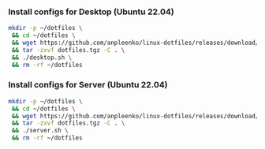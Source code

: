 ### Install configs for Desktop (Ubuntu 22.04)

```bash
mkdir -p ~/dotfiles \
 && cd ~/dotfiles \
 && wget https://github.com/anpleenko/linux-dotfiles/releases/download/v20-04-2024-16h-26m-02s/dotfiles.tgz \
 && tar -zxvf dotfiles.tgz -C . \
 && ./desktop.sh \
 && rm -rf ~/dotfiles
```

### Install configs for Server (Ubuntu 22.04)

```bash
mkdir -p ~/dotfiles \
 && cd ~/dotfiles \
 && wget https://github.com/anpleenko/linux-dotfiles/releases/download/v20-04-2024-16h-26m-02s/dotfiles.tgz \
 && tar -zxvf dotfiles.tgz -C . \
 && ./server.sh \
 && rm -rf ~/dotfiles
```
